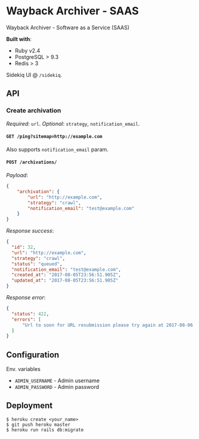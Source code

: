 # Wayback Archiver - SAAS

Wayback Archiver - Software as a Service (SAAS)

__Built with__:

* Ruby v2.4
* PostgreSQL > 9.3
* Redis > 3

Sidekiq UI @ `/sidekiq`.

## API

### Create archivation

_Required_: `url`.
_Optional_: `strategy`, `notification_email`.

#### `GET /ping?sitemap=http://example.com`

Also supports `notification_email` param.

#### `POST /archivations/`

_Payload_:

```json
{
	"archivation": {
		"url": "http://example.com",
		"strategy": "crawl",
		"notification_email": "test@example.com"
	}
}
```

_Response success_:

```json
{
  "id": 32,
  "url": "http://example.com",
  "strategy": "crawl",
  "status": "queued",
  "notification_email": "test@example.com",
  "created_at": "2017-08-05T23:56:51.905Z",
  "updated_at": "2017-08-05T23:56:51.905Z"
}
```

_Response error_:

```json
{
  "status": 422,
  "errors": [
      "Url to soon for URL resubmission please try again at 2017-08-06 23:41:17 UTC (~24 hours)"
  ]
}
```


## Configuration

Env. variables

* `ADMIN_USERNAME` - Admin username
* `ADMIN_PASSWORD` - Admin password

## Deployment

```
$ heroku create <your_name>
$ git push heroku master
$ heroku run rails db:migrate
```
